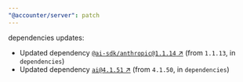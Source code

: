 ```yaml
---
"@accounter/server": patch
---
```

dependencies updates:
  - Updated dependency [`@ai-sdk/anthropic@1.1.14` ↗︎](https://www.npmjs.com/package/@ai-sdk/anthropic/v/1.1.14) (from `1.1.13`, in `dependencies`)
  - Updated dependency [`ai@4.1.51` ↗︎](https://www.npmjs.com/package/ai/v/4.1.51) (from `4.1.50`, in `dependencies`)
